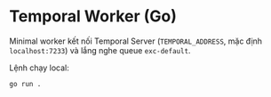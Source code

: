 # Temporal Worker (Go)

Minimal worker kết nối Temporal Server (`TEMPORAL_ADDRESS`, mặc định `localhost:7233`) và lắng nghe queue `exc-default`.

Lệnh chạy local:
```bash
go run .
```


